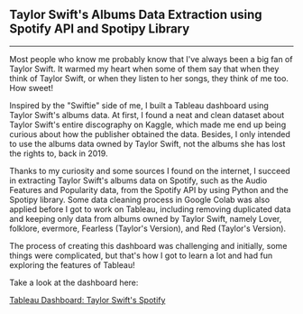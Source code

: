 ## Taylor Swift's Albums Data Extraction using Spotify API and Spotipy Library

---

Most people who know me probably know that I've always been a big fan of Taylor Swift. It warmed my heart when some of them say that when they think of Taylor Swift, or when they listen to her songs, they think of me too. How sweet!

Inspired by the "Swiftie" side of me, I built a Tableau dashboard using Taylor Swift's albums data. At first, I found a neat and clean dataset about Taylor Swift's entire discography on Kaggle, which made me end up being curious about how the publisher obtained the data. Besides, I only intended to use the albums data owned by Taylor Swift, not the albums she has lost the rights to, back in 2019.

Thanks to my curiosity and some sources I found on the internet, I succeed in extracting Taylor Swift's albums data on Spotify, such as the Audio Features and Popularity data, from the Spotify API by using Python and the Spotipy library. Some data cleaning process in Google Colab was also applied before I got to work on Tableau, including removing duplicated data and keeping only data from albums owned by Taylor Swift, namely Lover, folklore, evermore, Fearless (Taylor's Version), and Red (Taylor's Version).

The process of creating this dashboard was challenging and initially, some things were complicated, but that's how I got to learn a lot and had fun exploring the features of Tableau!

Take a look at the dashboard here:

[Tableau Dashboard: Taylor Swift's Spotify](https://public.tableau.com/views/TaylorSwiftsSpotify/TSspotify?:language=en-US&:display_count=n&:origin=viz_share_link)
